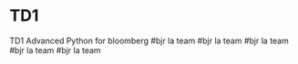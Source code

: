 # TD1
TD1 Advanced Python for bloomberg
#bjr la team
#bjr la team
#bjr la team
#bjr la team
#bjr la team
